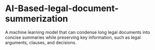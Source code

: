 # AI-Based-legal-document-summerization
 A machine learning model that can condense long legal documents into concise summaries while preserving key information, such as legal arguments, clauses, and decisions.
